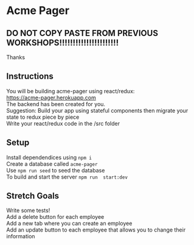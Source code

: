 # Acme Pager

## DO NOT COPY PASTE FROM PREVIOUS WORKSHOPS!!!!!!!!!!!!!!!!!!!!!!

Thanks

## Instructions

You will be building acme-pager using react/redux:  
https://acme-pager.herokuapp.com  
The backend has been created for you.  
Suggestion: Build your app using stateful components then migrate your state to redux piece by piece  
Write your react/redux code in the /src folder

## Setup

Install dependendices using `npm i`  
Create a database called `acme-pager`  
Use `npm run seed` to seed the database  
To build and start the server `npm run  start:dev`

## Stretch Goals

Write some tests!  
Add a delete button for each employee  
Add a new tab where you can create an employee  
Add an update button to each employee that allows you to change their information
